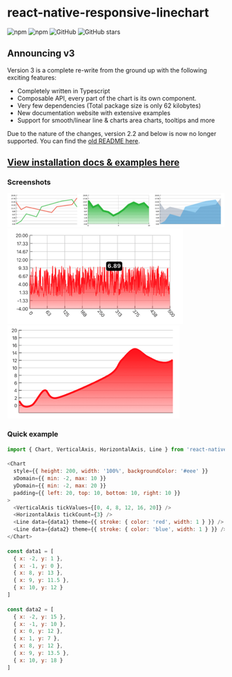 # react-native-responsive-linechart

![npm](https://img.shields.io/npm/v/react-native-responsive-linechart?style=flat-square) ![npm](https://img.shields.io/npm/dt/react-native-responsive-linechart?style=flat-square) ![GitHub](https://img.shields.io/github/license/n1ghtly/react-native-responsive-linechart?style=flat-square) ![GitHub stars](https://img.shields.io/github/stars/n1ghtly/react-native-responsive-linechart?style=social)

## Announcing v3

Version 3 is a complete re-write from the ground up with the following exciting features:

- Completely written in Typescript
- Composable API, every part of the chart is its own component.
- Very few dependencies (Total package size is only 62 kilobytes)
- New documentation website with extensive examples
- Support for smooth/linear line & charts area charts, tooltips and more

Due to the nature of the changes, version 2.2 and below is now no longer supported. You can find the [old README here](https://github.com/N1ghtly/react-native-responsive-linechart/blob/master/README-v2.2.md).

## [View installation docs & examples here](https://react-native-responsive-linechart.surge.sh)

### Screenshots

![Preview 1](docusaurus/static/img/home.png)
![Preview 2](docusaurus/static/img/tooltip.png)
![Preview 3](docusaurus/static/img/smooth.png)

### Quick example

```javascript
import { Chart, VerticalAxis, HorizontalAxis, Line } from 'react-native-responsive-linechart'

<Chart
  style={{ height: 200, width: '100%', backgroundColor: '#eee' }}
  xDomain={{ min: -2, max: 10 }}
  yDomain={{ min: -2, max: 20 }}
  padding={{ left: 20, top: 10, bottom: 10, right: 10 }}
>
  <VerticalAxis tickValues={[0, 4, 8, 12, 16, 20]} />
  <HorizontalAxis tickCount={3} />
  <Line data={data1} theme={{ stroke: { color: 'red', width: 1 } }} />
  <Line data={data2} theme={{ stroke: { color: 'blue', width: 1 } }} />
</Chart>

const data1 = [
  { x: -2, y: 1 },
  { x: -1, y: 0 },
  { x: 8, y: 13 },
  { x: 9, y: 11.5 },
  { x: 10, y: 12 }
]

const data2 = [
  { x: -2, y: 15 },
  { x: -1, y: 10 },
  { x: 0, y: 12 },
  { x: 1, y: 7 },
  { x: 8, y: 12 },
  { x: 9, y: 13.5 },
  { x: 10, y: 18 }
]
```
